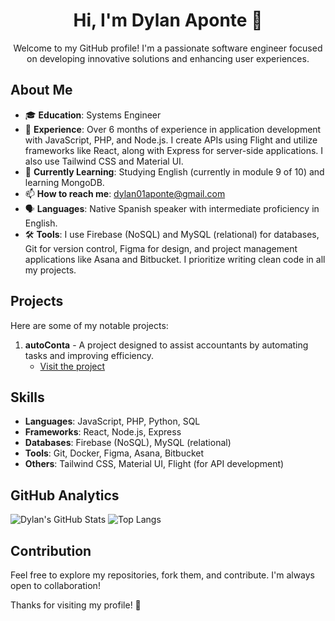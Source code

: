 <div align="center">
  
# Hi, I'm Dylan Aponte 👋
Welcome to my GitHub profile! I'm a passionate software engineer focused on developing innovative solutions and enhancing user experiences.
</div>

## About Me

- 🎓 **Education**: Systems Engineer
- 💼 **Experience**: Over 6 months of experience in application development with JavaScript, PHP, and Node.js. I create APIs using Flight and utilize frameworks like React, along with Express for server-side applications. I also use Tailwind CSS and Material UI.
- 🌱 **Currently Learning**: Studying English (currently in module 9 of 10) and learning MongoDB.
- 📫 **How to reach me**: dylan01aponte@gmail.com
- 🗣 **Languages**: Native Spanish speaker with intermediate proficiency in English.
- 🛠 **Tools**: I use Firebase (NoSQL) and MySQL (relational) for databases, Git for version control, Figma for design, and project management applications like Asana and Bitbucket. I prioritize writing clean code in all my projects.



## Projects

Here are some of my notable projects:

1. **autoConta** - A project designed to assist accountants by automating tasks and improving efficiency.
   - [Visit the project](https://autoconta.online/)


## Skills

- **Languages**: JavaScript, PHP, Python, SQL
- **Frameworks**: React, Node.js, Express
- **Databases**: Firebase (NoSQL), MySQL (relational)
- **Tools**: Git, Docker, Figma, Asana, Bitbucket
- **Others**: Tailwind CSS, Material UI, Flight (for API development)


## GitHub Analytics

![Dylan's GitHub Stats](https://github-readme-stats.vercel.app/api?username=Dikean&show_icons=true&theme=radical)
![Top Langs](https://github-readme-stats.vercel.app/api/top-langs/?username=Dikean&layout=compact&theme=radical)

## Contribution

Feel free to explore my repositories, fork them, and contribute. I'm always open to collaboration!

Thanks for visiting my profile! 🚀
